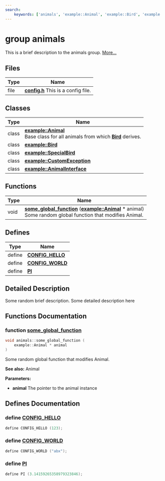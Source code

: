 ```yaml
---
search:
    keywords: ['animals', 'example::Animal', 'example::Bird', 'example::SpecialBird', 'example::CustomException', 'example::AnimalInterface', 'some_global_function', 'CONFIG_HELLO', 'CONFIG_WORLD', 'PI']
---
```


# group animals

This is a brief description to the animals group. [More...](#detailed-description)

## Files

|Type|Name|
|-----|-----|
|file|[**config.h**](config_8h.md) This is a config file. |


## Classes

|Type|Name|
|-----|-----|
|class|[**example::Animal**](classexample_1_1_animal.md)<br>Base class for all animals from which **[Bird](classexample_1_1_bird.md)** derives. |
|class|[**example::Bird**](classexample_1_1_bird.md)|
|class|[**example::SpecialBird**](classexample_1_1_special_bird.md)|
|class|[**example::CustomException**](classexample_1_1_custom_exception.md)|
|class|[**example::AnimalInterface**](classexample_1_1_animal_interface.md)|


## Functions

|Type|Name|
|-----|-----|
|void|[**some\_global\_function**](group__animals.md#gad4969d516ff95884b14e25cce5c8b507) (**[example::Animal](classexample_1_1_animal.md)** \* animal) <br>Some random global function that modifies Animal. |


## Defines

|Type|Name|
|-----|-----|
|define |[**CONFIG\_HELLO**](group__animals.md#gaca5c9bba70e4fd0509afbf0d0b0deaa8)|
|define |[**CONFIG\_WORLD**](group__animals.md#ga6e0362a8d59c25d8acd60d0ccf2f17b3)|
|define |[**PI**](group__animals.md#ga598a3330b3c21701223ee0ca14316eca)|


## Detailed Description

Some random brief description.
Some detailed description here 
## Functions Documentation

### function <a id="gad4969d516ff95884b14e25cce5c8b507" href="#gad4969d516ff95884b14e25cce5c8b507">some\_global\_function</a>

```cpp
void animals::some_global_function (
    example::Animal * animal
)
```

Some random global function that modifies Animal. 



**See also:** Animal 


**Parameters:**


* **animal** The pointer to the animal instance 



## Defines Documentation

### define <a id="gaca5c9bba70e4fd0509afbf0d0b0deaa8" href="#gaca5c9bba70e4fd0509afbf0d0b0deaa8">CONFIG\_HELLO</a>

```cpp
define CONFIG_HELLO (123);
```



### define <a id="ga6e0362a8d59c25d8acd60d0ccf2f17b3" href="#ga6e0362a8d59c25d8acd60d0ccf2f17b3">CONFIG\_WORLD</a>

```cpp
define CONFIG_WORLD ("abx");
```



### define <a id="ga598a3330b3c21701223ee0ca14316eca" href="#ga598a3330b3c21701223ee0ca14316eca">PI</a>

```cpp
define PI (3.14159265358979323846);
```



